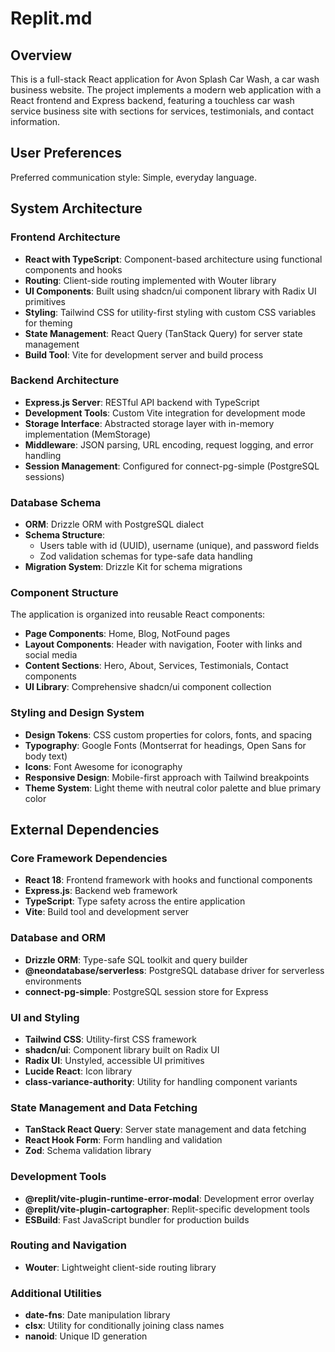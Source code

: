 # Replit.md

## Overview
This is a full-stack React application for Avon Splash Car Wash, a car wash business website. The project implements a modern web application with a React frontend and Express backend, featuring a touchless car wash service business site with sections for services, testimonials, and contact information.

## User Preferences
Preferred communication style: Simple, everyday language.

## System Architecture

### Frontend Architecture
- **React with TypeScript**: Component-based architecture using functional components and hooks
- **Routing**: Client-side routing implemented with Wouter library
- **UI Components**: Built using shadcn/ui component library with Radix UI primitives
- **Styling**: Tailwind CSS for utility-first styling with custom CSS variables for theming
- **State Management**: React Query (TanStack Query) for server state management
- **Build Tool**: Vite for development server and build process

### Backend Architecture
- **Express.js Server**: RESTful API backend with TypeScript
- **Development Tools**: Custom Vite integration for development mode
- **Storage Interface**: Abstracted storage layer with in-memory implementation (MemStorage)
- **Middleware**: JSON parsing, URL encoding, request logging, and error handling
- **Session Management**: Configured for connect-pg-simple (PostgreSQL sessions)

### Database Schema
- **ORM**: Drizzle ORM with PostgreSQL dialect
- **Schema Structure**: 
  - Users table with id (UUID), username (unique), and password fields
  - Zod validation schemas for type-safe data handling
- **Migration System**: Drizzle Kit for schema migrations

### Component Structure
The application is organized into reusable React components:
- **Page Components**: Home, Blog, NotFound pages
- **Layout Components**: Header with navigation, Footer with links and social media
- **Content Sections**: Hero, About, Services, Testimonials, Contact components
- **UI Library**: Comprehensive shadcn/ui component collection

### Styling and Design System
- **Design Tokens**: CSS custom properties for colors, fonts, and spacing
- **Typography**: Google Fonts (Montserrat for headings, Open Sans for body text)
- **Icons**: Font Awesome for iconography
- **Responsive Design**: Mobile-first approach with Tailwind breakpoints
- **Theme System**: Light theme with neutral color palette and blue primary color

## External Dependencies

### Core Framework Dependencies
- **React 18**: Frontend framework with hooks and functional components
- **Express.js**: Backend web framework
- **TypeScript**: Type safety across the entire application
- **Vite**: Build tool and development server

### Database and ORM
- **Drizzle ORM**: Type-safe SQL toolkit and query builder
- **@neondatabase/serverless**: PostgreSQL database driver for serverless environments
- **connect-pg-simple**: PostgreSQL session store for Express

### UI and Styling
- **Tailwind CSS**: Utility-first CSS framework
- **shadcn/ui**: Component library built on Radix UI
- **Radix UI**: Unstyled, accessible UI primitives
- **Lucide React**: Icon library
- **class-variance-authority**: Utility for handling component variants

### State Management and Data Fetching
- **TanStack React Query**: Server state management and data fetching
- **React Hook Form**: Form handling and validation
- **Zod**: Schema validation library

### Development Tools
- **@replit/vite-plugin-runtime-error-modal**: Development error overlay
- **@replit/vite-plugin-cartographer**: Replit-specific development tools
- **ESBuild**: Fast JavaScript bundler for production builds

### Routing and Navigation
- **Wouter**: Lightweight client-side routing library

### Additional Utilities
- **date-fns**: Date manipulation library
- **clsx**: Utility for conditionally joining class names
- **nanoid**: Unique ID generation